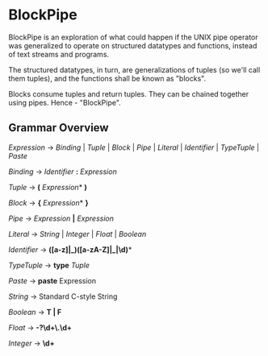 # BlockPipe

BlockPipe is an exploration of what could happen if the UNIX pipe operator was
generalized to operate on structured datatypes and functions, instead of text
streams and programs.

The structured datatypes, in turn, are generalizations of tuples (so we'll call
them tuples), and the functions shall be known as "blocks".

Blocks consume tuples and return tuples. They can be chained together using pipes. Hence - "BlockPipe".

## Grammar Overview
*Expression* $\rightarrow$ *Binding* | *Tuple* | *Block* | *Pipe* | *Literal* | *Identifier* | *TypeTuple* | *Paste*

*Binding* $\rightarrow$ *Identifier* **:** *Expression*

*Tuple* $\rightarrow$ **(** *Expression*\* **)**

*Block* $\rightarrow$ **{** *Expression*\* **}**

*Pipe* $\rightarrow$ *Expression* **|** *Expression*

*Literal* $\rightarrow$ *String* | *Integer* | *Float* | *Boolean*

*Identifier* $\rightarrow$ **(\[a-z]|\_)(\[a-zA-Z]|\_|\d)***

*TypeTuple* $\rightarrow$ **type** *Tuple*

*Paste* $\rightarrow$ **paste** Expression

*String* $\rightarrow$ Standard C-style String

*Boolean* $\rightarrow$ **T | F**

*Float* $\rightarrow$ **\-?\d\+\\.\d\+**

*Integer* $\rightarrow$ **\d\+**

